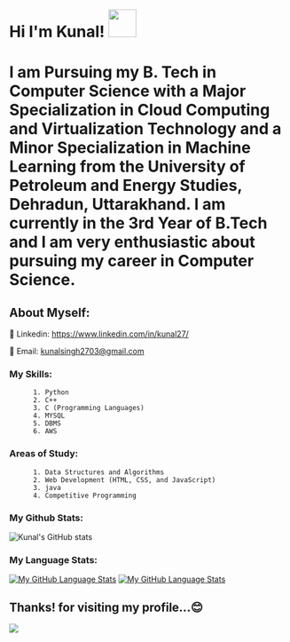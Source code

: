 
#  Hi  I'm  Kunal! <img src="https://raw.githubusercontent.com/MartinHeinz/MartinHeinz/master/wave.gif" width="50px">


# I am Pursuing my B. Tech in Computer Science with a Major Specialization in Cloud Computing and Virtualization Technology and a Minor Specialization in Machine Learning from the University of Petroleum and Energy Studies, Dehradun, Uttarakhand. I am currently in the 3rd Year of B.Tech and I am very enthusiastic about pursuing my career in Computer Science.


## About Myself:

🔘 Linkedin: https://www.linkedin.com/in/kunal27/

🔘 Email: kunalsingh2703@gmail.com

### My Skills:
          1. Python
          2. C++
          3. C (Programming Languages)
          4. MYSQL
          5. DBMS
          6. AWS
          
### Areas of Study:
          1. Data Structures and Algorithms
          2. Web Development (HTML, CSS, and JavaScript)
          3. java
          4. Competitive Programming
          

### My Github Stats:
![Kunal's GitHub stats](https://github-readme-stats.vercel.app/api?username=Kunal2703&show_icons=true&theme=radical)

### My Language Stats:
<!--[![Top Langs](https://github-readme-stats.vercel.app/api/top-langs/?username=Kunal2703&langs_count=15)](https://github.com/Kunal2703/github-readme-stats)
![Top Langs](https://github-readme-stats.vercel.app/api/top-langs/?username=Kunal2703&layout=compact&langs_count=10)
![Top Langs](https://github-readme-stats.vercel.app/api/top-langs/?username=Kunal2703&show_icons=true&theme=radical&layout=compact)-->
[![My GitHub Language Stats](https://github-readme-stats.vercel.app/api/top-langs/?username=Kunal2703&langs_count=10&theme=radical)]()
[![My GitHub Language Stats](https://github-readme-stats.vercel.app/api/top-langs/?username=Kunal2703&&langs_count=10&theme=radical)](https://github.com/anuraghazra/github-readme-stats)

<!--[Top Langs](https://github-readme-stats.vercel.app/api/top-langs/?username=Kunal2703&theme=radical)-->





## Thanks! for visiting my profile...😊
![](https://komarev.com/ghpvc/?username=Kunal2703&color=brightgreen)

